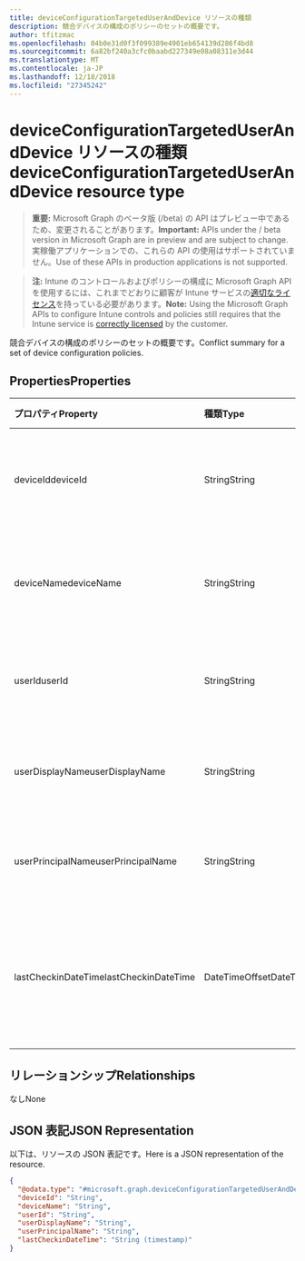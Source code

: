 ```yaml
---
title: deviceConfigurationTargetedUserAndDevice リソースの種類
description: 競合デバイスの構成のポリシーのセットの概要です。
author: tfitzmac
ms.openlocfilehash: 04b0e31d0f3f099389e4901eb654139d286f4bd8
ms.sourcegitcommit: 6a82bf240a3cfc0baabd227349e08a08311e3d44
ms.translationtype: MT
ms.contentlocale: ja-JP
ms.lasthandoff: 12/18/2018
ms.locfileid: "27345242"
---
```

# <a name="deviceconfigurationtargeteduseranddevice-resource-type"></a><span data-ttu-id="d0b76-103">deviceConfigurationTargetedUserAndDevice リソースの種類</span><span class="sxs-lookup"><span data-stu-id="d0b76-103">deviceConfigurationTargetedUserAndDevice resource type</span></span>

> <span data-ttu-id="d0b76-104">**重要:** Microsoft Graph のベータ版 (/beta) の API はプレビュー中であるため、変更されることがあります。</span><span class="sxs-lookup"><span data-stu-id="d0b76-104">**Important:** APIs under the / beta version in Microsoft Graph are in preview and are subject to change.</span></span> <span data-ttu-id="d0b76-105">実稼働アプリケーションでの、これらの API の使用はサポートされていません。</span><span class="sxs-lookup"><span data-stu-id="d0b76-105">Use of these APIs in production applications is not supported.</span></span>

> <span data-ttu-id="d0b76-106">**注:** Intune のコントロールおよびポリシーの構成に Microsoft Graph API を使用するには、これまでどおりに顧客が Intune サービスの[適切なライセンス](https://go.microsoft.com/fwlink/?linkid=839381)を持っている必要があります。</span><span class="sxs-lookup"><span data-stu-id="d0b76-106">**Note:** Using the Microsoft Graph APIs to configure Intune controls and policies still requires that the Intune service is [correctly licensed](https://go.microsoft.com/fwlink/?linkid=839381) by the customer.</span></span>

<span data-ttu-id="d0b76-107">競合デバイスの構成のポリシーのセットの概要です。</span><span class="sxs-lookup"><span data-stu-id="d0b76-107">Conflict summary for a set of device configuration policies.</span></span>
## <a name="properties"></a><span data-ttu-id="d0b76-108">Properties</span><span class="sxs-lookup"><span data-stu-id="d0b76-108">Properties</span></span>
|<span data-ttu-id="d0b76-109">プロパティ</span><span class="sxs-lookup"><span data-stu-id="d0b76-109">Property</span></span>|<span data-ttu-id="d0b76-110">種類</span><span class="sxs-lookup"><span data-stu-id="d0b76-110">Type</span></span>|<span data-ttu-id="d0b76-111">説明</span><span class="sxs-lookup"><span data-stu-id="d0b76-111">Description</span></span>|
|:---|:---|:---|
|<span data-ttu-id="d0b76-112">deviceId</span><span class="sxs-lookup"><span data-stu-id="d0b76-112">deviceId</span></span>|<span data-ttu-id="d0b76-113">String</span><span class="sxs-lookup"><span data-stu-id="d0b76-113">String</span></span>|<span data-ttu-id="d0b76-114">チェックインで、デバイスの id です。</span><span class="sxs-lookup"><span data-stu-id="d0b76-114">The id of the device in the checkin.</span></span>|
|<span data-ttu-id="d0b76-115">deviceName</span><span class="sxs-lookup"><span data-stu-id="d0b76-115">deviceName</span></span>|<span data-ttu-id="d0b76-116">String</span><span class="sxs-lookup"><span data-stu-id="d0b76-116">String</span></span>|<span data-ttu-id="d0b76-117">チェックインで、デバイスの名前。</span><span class="sxs-lookup"><span data-stu-id="d0b76-117">The name of the device in the checkin.</span></span>|
|<span data-ttu-id="d0b76-118">userId</span><span class="sxs-lookup"><span data-stu-id="d0b76-118">userId</span></span>|<span data-ttu-id="d0b76-119">String</span><span class="sxs-lookup"><span data-stu-id="d0b76-119">String</span></span>|<span data-ttu-id="d0b76-120">チェックインでユーザーの id です。</span><span class="sxs-lookup"><span data-stu-id="d0b76-120">The id of the user in the checkin.</span></span>|
|<span data-ttu-id="d0b76-121">userDisplayName</span><span class="sxs-lookup"><span data-stu-id="d0b76-121">userDisplayName</span></span>|<span data-ttu-id="d0b76-122">String</span><span class="sxs-lookup"><span data-stu-id="d0b76-122">String</span></span>|<span data-ttu-id="d0b76-123">チェックインでユーザーの表示名</span><span class="sxs-lookup"><span data-stu-id="d0b76-123">The display name of the user in the checkin</span></span>|
|<span data-ttu-id="d0b76-124">userPrincipalName</span><span class="sxs-lookup"><span data-stu-id="d0b76-124">userPrincipalName</span></span>|<span data-ttu-id="d0b76-125">String</span><span class="sxs-lookup"><span data-stu-id="d0b76-125">String</span></span>|<span data-ttu-id="d0b76-126">チェックインのユーザーの UPN。</span><span class="sxs-lookup"><span data-stu-id="d0b76-126">The UPN of the user in the checkin.</span></span>|
|<span data-ttu-id="d0b76-127">lastCheckinDateTime</span><span class="sxs-lookup"><span data-stu-id="d0b76-127">lastCheckinDateTime</span></span>|<span data-ttu-id="d0b76-128">DateTimeOffset</span><span class="sxs-lookup"><span data-stu-id="d0b76-128">DateTimeOffset</span></span>|<span data-ttu-id="d0b76-129">このユーザー/デバイス ・ ペアの最後のチェックインの時間です。</span><span class="sxs-lookup"><span data-stu-id="d0b76-129">Last checkin time for this user/device pair.</span></span>|

## <a name="relationships"></a><span data-ttu-id="d0b76-130">リレーションシップ</span><span class="sxs-lookup"><span data-stu-id="d0b76-130">Relationships</span></span>
<span data-ttu-id="d0b76-131">なし</span><span class="sxs-lookup"><span data-stu-id="d0b76-131">None</span></span>
## <a name="json-representation"></a><span data-ttu-id="d0b76-132">JSON 表記</span><span class="sxs-lookup"><span data-stu-id="d0b76-132">JSON Representation</span></span>
<span data-ttu-id="d0b76-133">以下は、リソースの JSON 表記です。</span><span class="sxs-lookup"><span data-stu-id="d0b76-133">Here is a JSON representation of the resource.</span></span>
<!-- {
  "blockType": "resource",
  "@odata.type": "microsoft.graph.deviceConfigurationTargetedUserAndDevice"
}
-->
``` json
{
  "@odata.type": "#microsoft.graph.deviceConfigurationTargetedUserAndDevice",
  "deviceId": "String",
  "deviceName": "String",
  "userId": "String",
  "userDisplayName": "String",
  "userPrincipalName": "String",
  "lastCheckinDateTime": "String (timestamp)"
}
```





